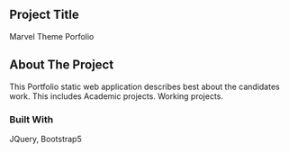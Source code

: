## Project Title
Marvel Theme Porfolio

## About The Project
This Portfolio static web application describes best about the candidates work. This includes Academic projects. Working projects.

### Built With
JQuery,
Bootstrap5




